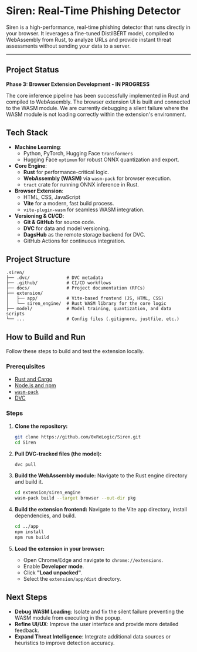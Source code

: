 # Siren: Real-Time Phishing Detector

Siren is a high-performance, real-time phishing detector that runs directly in your browser. It leverages a fine-tuned DistilBERT model, compiled to WebAssembly from Rust, to analyze URLs and provide instant threat assessments without sending your data to a server.

---

## Project Status

**Phase 3: Browser Extension Development - IN PROGRESS**

The core inference pipeline has been successfully implemented in Rust and compiled to WebAssembly. The browser extension UI is built and connected to the WASM module. We are currently debugging a silent failure where the WASM module is not loading correctly within the extension's environment.

## Tech Stack

*   **Machine Learning**:
    *   Python, PyTorch, Hugging Face `transformers`
    *   Hugging Face `optimum` for robust ONNX quantization and export.
*   **Core Engine**:
    *   **Rust** for performance-critical logic.
    *   **WebAssembly (WASM)** via `wasm-pack` for browser execution.
    *   `tract` crate for running ONNX inference in Rust.
*   **Browser Extension**:
    *   HTML, CSS, JavaScript
    *   **Vite** for a modern, fast build process.
    *   `vite-plugin-wasm` for seamless WASM integration.
*   **Versioning & CI/CD**:
    *   **Git & GitHub** for source code.
    *   **DVC** for data and model versioning.
    *   **DagsHub** as the remote storage backend for DVC.
    *   GitHub Actions for continuous integration.

## Project Structure

```
.siren/
├── .dvc/              # DVC metadata
├── .github/           # CI/CD workflows
├── docs/              # Project documentation (RFCs)
├── extension/
│   ├── app/           # Vite-based frontend (JS, HTML, CSS)
│   └── siren_engine/  # Rust WASM library for the core logic
├── model/             # Model training, quantization, and data scripts
└── ...                # Config files (.gitignore, justfile, etc.)
```

## How to Build and Run

Follow these steps to build and test the extension locally.

### Prerequisites

*   [Rust and Cargo](https://www.rust-lang.org/tools/install)
*   [Node.js and npm](https://nodejs.org/)
*   [`wasm-pack`](https://rustwasm.github.io/wasm-pack/installer/)
*   [DVC](https://dvc.org/doc/install)

### Steps

1.  **Clone the repository:**
    ```bash
    git clone https://github.com/0xReLogic/Siren.git
    cd Siren
    ```

2.  **Pull DVC-tracked files (the model):**
    ```bash
    dvc pull
    ```

3.  **Build the WebAssembly module:**
    Navigate to the Rust engine directory and build it.
    ```bash
    cd extension/siren_engine
    wasm-pack build --target browser --out-dir pkg
    ```

4.  **Build the extension frontend:**
    Navigate to the Vite app directory, install dependencies, and build.
    ```bash
    cd ../app
    npm install
    npm run build
    ```

5.  **Load the extension in your browser:**
    *   Open Chrome/Edge and navigate to `chrome://extensions`.
    *   Enable **Developer mode**.
    *   Click **"Load unpacked"**.
    *   Select the `extension/app/dist` directory.

## Next Steps

-   **Debug WASM Loading**: Isolate and fix the silent failure preventing the WASM module from executing in the popup.
-   **Refine UI/UX**: Improve the user interface and provide more detailed feedback.
-   **Expand Threat Intelligence**: Integrate additional data sources or heuristics to improve detection accuracy.
